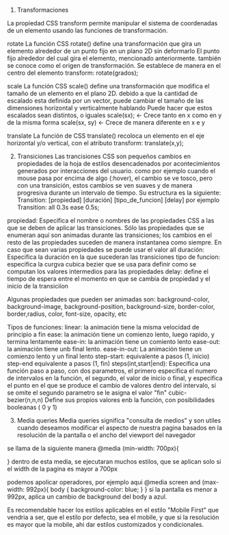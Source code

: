 1. Transformaciones

La propiedad CSS transform permite manipular el sistema de coordenadas de un elemento usando las funciones de transformación.

rotate
La función CSS rotate() define una transformación que gira un elemento alrededor de un punto fijo en un plano 2D sin deformarlo
El punto fijo alrededor del cual gira el elemento, mencionado anteriormente. también se conoce como el origen de transformación. Se establece de manera en el centro del elemento
transform: rotate(grados);

scale
La función CSS scale() define una transformación que modifica el tamaño de un elemento en el plano 2D. debido a que la cantidad de escalado esta definida por un vector, puede cambiar el tamaño de las dimensiones horizontal y verticalmente hablando
Puede hacer que estos escalados sean distintos, o iguales
scale(sx); <- Crece tanto en x como en y de la misma forma
scale(sx, sy) <- Crece de manera diferente en x e y

translate
La función de CSS translate() recoloca un elemento en el eje horizontal y/o vertical, con el atributo
transform: translate(x,y);

2. Transiciones
Las trancisiones CSS son pequeños cambios en propiedades de la hoja de estilos desencadenados por acontecimientos generados por interacciones del usuario. como por ejemplo cuando el mouse pasa por encima de algo (:hover), el cambio se ve tosco, pero con una transición, estos cambios se ven suaves y de manera progresiva durante un intervalo de tiempo.
Su estructura es la siguiente:
Transition: [propiedad] [duración] [tipo_de_funcion] [delay]
por ejemplo
Transition: all 0.3s ease 0.5s;

propiedad: Especifica el nombre o nombres de las propiedades CSS a las que se deben de aplicar las transiciones. Sólo las propiedades que se enumeran aquí son animadas durante las transiciones; los cambios en el resto de las propiedades suceden de manera instantanea como siempre. En caso que sean varias propiedades se puede usar el valor all
duración: Especifica la duración en la que sucederan las transiciones
tipo de funcion: especifica la curgva cubica bezier que se usa para definir como se computan los valores intermedios para las propiedades
delay: define el tiempo de espera entre el momento en que se cambia de propiedad y el inicio de la transiciíon

Algunas propiedades que pueden ser animadas son:
background-color, background-image, background-position, background-size, border-color, border,radius, color, font-size, opacity, etc

Tipos de funciones:
linear: la animación tiene la misma velocidad de principio a fin
ease: la animación tiene un comienzo lento, luego rapido, y termina lentamente
ease-in: la animación tiene un comiento lento
ease-out: la animación tiene unb final lento.
ease-in-out: La animación tiene un comienzo lento y un final lento
step-start: equivalente a pasos (1, inicio)
step-end equivalente a pasos (1, fin)
steps(int,start|end): Especifica una función paso a paso, con dos parametros, el primero especifica el numero de intervalos en la función, el segundo, el valor de inicio o final, y especifica el punto en el que se produce el cambio de valores dentro del intervalo, si se omite el segundo parametro se le asigna el valor "fin"
cubic-bezier(n,n,n) Define sus propios valores enb la función, con posibilidades booleanas ( 0 y 1)

3. Media queries
Media queries significa "consulta de medios" y son utiles cuando deseamos modificar el aspecto de nuestra pagina basados en la resolución de la pantalla o el ancho del viewport del navegador

se llama de la siguiente manera
@media (min-width: 700px){

}
dentro de esta media, se ejecutaran muchos estilos, que se aplican solo si el width de la pagina es mayor a 700px

podemos apolicar operadores, por ejemplo aqui
@media screen and (max-width: 992px){
    body {
        background-color: blue;
    }
}
si la pantalla es menor a 992px, aplica un cambio de background del body a azul.

Es recomendable hacer los estilos aplicables en el estilo "Mobile First" que vendria a ser, que el estilo por defecto, sea el mobile, y que si la resolución es mayor que la mobile, ahi dar estilos customizados y condicionales.
